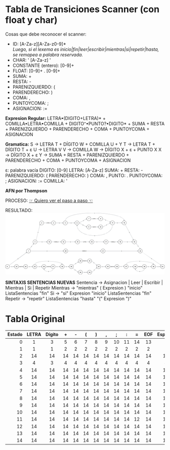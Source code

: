 # Tabla de Transiciones Scanner (con float y char)
Cosas que debe reconocer el scanner: 
- ID: [A-Za-z][A-Za-z0-9]*  
*Luego, si el lexema es inicio|fin|leer|escribir|mientras|si|repetir|hasta,  se remapea a palabra reservada.*
- CHAR: ' [A-Za-z] '
- CONSTANTE (entero): [0-9]+
- FLOAT: [0-9]+ . [0-9]+
- SUMA: +
- RESTA: -
- PARENIZQUIERDO: (
- PARENDERECHO: )
- COMA: ,
- PUNTOYCOMA: ;
- ASIGNACION: :=

**Expresion Regular:**
LETRA•(DIGITO+LETRA)* + COMILLA•LETRA•COMILLA + DIGITO⁺•PUNTO?•DIGITO* + SUMA + RESTA + PARENIZQUIERDO + PARENDERECHO + COMA + PUNTOYCOMA + ASIGNACION



**Gramatica:**
S   →   LETRA T  +  DÍGITO W  +  COMILLA U  +  Y
T   →   LETRA T + DÍGITO T + ε
U   →   LETRA V
V   →   COMILLA
W   →   DÍGITO X  +  ε  +  PUNTO X
X   →   DÍGITO X  +  ε
Y   →   SUMA + RESTA + PARENIZQUIERDO + PARENDERECHO + COMA + PUNTOYCOMA + ASIGNACION


ε:                  palabra vacía
DIGITO:             [0-9]
LETRA:              [A-Za-z]
SUMA:               +
RESTA:              -
PARENIZQUIERDO:     (
PARENDERECHO:       )
COMA:               ,
PUNTO:              .
PUNTOYCOMA:         ;
ASIGNACION:         :=
COMILLA:            '

**AFN por Thompson**

PROCESO: [ ☞ Quiero ver el paso a paso ☜ ](https://lucid.app/lucidchart/c8d4739e-63a3-4f15-bd5f-f3cc112b7681/edit?viewport_loc=-2245%2C9167%2C7005%2C3129%2C0_0&invitationId=inv_2762dfa5-ea7a-452b-a91d-8a1e2cca0764)

RESULTADO: ![Diagrama del AFN](./AFN.png)

**SINTAXIS SENTENCIAS NUEVAS**
Sentencia   →   Asignacion | Leer | Escribir | Mientras | Si | Repetir
Mientras    →   "mientras" ( Expresion ) "inicio" ListaSentencias "fin"
Si          →   "si" Expresion "inicio" ListaSentencias "fin"
Repetir     →   "repetir" ListaSentencias "hasta" "(" Expresion ")"



# Tabla Original
| Estado | LETRA | Dígito | + | - | ( | ) | , | ; | : | = | EOF | Espacio | Otro |
|------:|:----:|:-----:|:-:|:-:|:-:|:-:|:-:|:-:|:-:|:-:|:---:|:------:|:----:|
| 0 | 1 | 3 | 5 | 6 | 7 | 8 | 9 | 10 | 11 | 14 | 13 | 0 | 14 |
| 1 | 1 | 1 | 2 | 2 | 2 | 2 | 2 | 2 | 2 | 2 | 2 | 2 | 2 |
| 2 | 14 | 14 | 14 | 14 | 14 | 14 | 14 | 14 | 14 | 14 | 14 | 14 | 14 |
| 3 | 4 | 3 | 4 | 4 | 4 | 4 | 4 | 4 | 4 | 4 | 4 | 4 | 4 |
| 4 | 14 | 14 | 14 | 14 | 14 | 14 | 14 | 14 | 14 | 14 | 14 | 14 | 14 |
| 5 | 14 | 14 | 14 | 14 | 14 | 14 | 14 | 14 | 14 | 14 | 14 | 14 | 14 |
| 6 | 14 | 14 | 14 | 14 | 14 | 14 | 14 | 14 | 14 | 14 | 14 | 14 | 14 |
| 7 | 14 | 14 | 14 | 14 | 14 | 14 | 14 | 14 | 14 | 14 | 14 | 14 | 14 |
| 8 | 14 | 14 | 14 | 14 | 14 | 14 | 14 | 14 | 14 | 14 | 14 | 14 | 14 |
| 9 | 14 | 14 | 14 | 14 | 14 | 14 | 14 | 14 | 14 | 14 | 14 | 14 | 14 |
| 10 | 14 | 14 | 14 | 14 | 14 | 14 | 14 | 14 | 14 | 14 | 14 | 14 | 14 |
| 11 | 14 | 14 | 14 | 14 | 14 | 14 | 14 | 14 | 14 | 12 | 14 | 14 | 14 |
| 12 | 14 | 14 | 14 | 14 | 14 | 14 | 14 | 14 | 14 | 14 | 14 | 14 | 14 |
| 13 | 14 | 14 | 14 | 14 | 14 | 14 | 14 | 14 | 14 | 14 | 14 | 14 | 14 |
| 14 | 14 | 14 | 14 | 14 | 14 | 14 | 14 | 14 | 14 | 14 | 14 | 14 | 14 |
